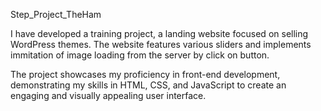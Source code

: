 Step_Project_TheHam

I have developed a training project, a landing website focused on selling WordPress themes. The website features various sliders and implements immitation of image loading from the server by click on button.

The project showcases my proficiency in front-end development, demonstrating my skills in HTML, CSS, and JavaScript to create an engaging and visually appealing user interface.

